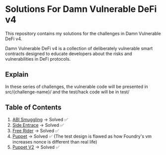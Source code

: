 # Solutions For Damn Vulnerable DeFi v4

This repository contains my solutions for the challenges in Damn Vulnerable DeFi v4.

Damn Vulnerable DeFi v4 is a collection of deliberately vulnerable smart contracts designed to educate developers about the risks and vulnerabilities in DeFi protocols.

## Explain

In these series of challenges, the vulnerable code will be presented in src/{challenge-name}/ and the test/hack code will be in test/

## Table of Contents

1. [ABI Smuggling](./test/abi-smuggling/) -> Solved ✅
2. [Side Entrace](./test/side-entrace) -> Solved ✅
3. [Free Rider](./test/free-rider) -> Solved ✅
4. [Puppet](./test/puppet) -> Solved ✅ (The test design is flawed as how Foundry's vm increases nonce is different than real life)
5. [Puppet V2](./test/puppet-v2) -> Solved ✅